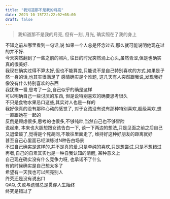 ```yaml
---
title: "我知道那不是我的月亮"
date: 2023-10-15T22:22:02+08:00
draft: false
---
```


> 我知道那不是我的月亮, 但有一刻, 月光, 确实照在了我的身上

不知之前从哪里看到一句话,说 如果一个人总是怀念过去,那么就可能说明他现在过的并不好.  
今天突然翻到了一些之前的照片, 往日的时光突然涌上心头,虽然青涩,但是也确实真的很美好.  
我现在确实过得不算太好,但也不能算差,只能说不是自己特别喜欢的方式,如果是孑然一身的话,也其实很满足了
感情确实是个难题, 这几天有人突然跟我说,发现我好像没有什么特别喜欢的东西  
我犹豫一番,思考了一会,自己似乎的确是这样  
可以明确自己一些讨厌的东西, 但是说特别喜欢的确要思考很久  
不只是食物水果忌口这些,其实对人也是一样的  
我好像真的没有那种心动的感觉了, 对于女孩没有说有那种特别喜欢,超级喜欢,想一直跟她在一起的  
反倒是顾虑很多,思考的也很多,不够纯粹,当然自己也不够冒险  
说起来, 本来也大胆想跟女孩告白一下, 谈一下两边的想法,只是见面之前之后自己又退堂鼓了,觉得是个死胡同,不敢往里面走了, 维持好这种好朋友的距离就好  
甚至自己心里面已经演练过N种告白场景  
不过自己确实是这样的,并不是真的爱,只是单纯的喜欢,只是想尝试,只是不想错过  
再者,自己的自卑其实也是一种自我认知的清醒, 某种意义上  
自己现在确实没有什么竞争力呀, 也承诺不了什么  
有的时候确实是自己想太多了  
希望有一天我也可以照亮别人  
终究还是没有说出口  
QAQ, 失败与遗憾总是贯穿人生始终  
终究是错过了

